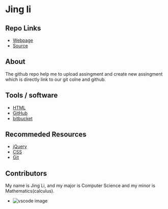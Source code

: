 # Jing li

## Repo Links

- [Webpage](https://s521864.github.io/aboutme/)
- [Source](https://github.com/s521864/aboutme)

## About

The github repo help me to upload assingment and create new assingment which is directly link to our git colne and github.

## Tools / software 

- [HTML](https://www.w3schools.com/html/)
- [GitHub](https://github.com/)
- [bitbucket](https://bitbucket.org/dashboard/overview)


## Recommeded Resources


- [jQuery](https://jquery.com/)
- [CSS](https://www.w3schools.com/html/html_css.asp)
- [Git](https://git-scm.com/)

## Contributors

My name is Jing Li, and my major is Computer Science and my minor is Mathematics(calculus).

- ![vscode image](https://i.ytimg.com/vi/dGFSjKuJfrI/maxresdefault.jpg)
